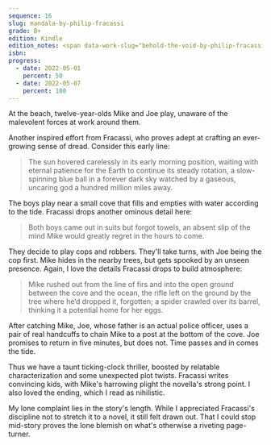 ```yaml
---
sequence: 16
slug: mandala-by-philip-fracassi
grade: B+
edition: Kindle
edition_notes: <span data-work-slug="behold-the-void-by-philip-fracassi">_Behold the Void_</span>, Lovecraft eZine Press, 2018
isbn:
progress:
  - date: 2022-05-01
    percent: 50
  - date: 2022-05-07
    percent: 100
---
```


At the beach, twelve-year-olds Mike and Joe play, unaware of the malevolent forces at work around them.

<!-- end -->

Another inspired effort from Fracassi, who proves adept at crafting an ever-growing sense of dread. Consider this early line:

> The sun hovered carelessly in its early morning position, waiting with eternal patience for the Earth to continue its steady rotation, a slow-spinning blue ball in a forever dark sky watched by a gaseous, uncaring god a hundred million miles away.

The boys play near a small cove that fills and empties with water according to the tide. Fracassi drops another ominous detail here:

> Both boys came out in suits but forgot towels, an absent slip of the mind Mike would greatly regret in the hours to come.

They decide to play cops and robbers. They'll take turns, with Joe being the cop first. Mike hides in the nearby trees, but gets spooked by an unseen presence. Again, I love the details Fracassi drops to build atmosphere:

> Mike rushed out from the line of firs and into the open ground between the cove and the ocean, the rifle left on the ground by the tree where he’d dropped it, forgotten; a spider crawled over its barrel, thinking it a potential home for her eggs.

After catching Mike, Joe, whose father is an actual police officer, uses a pair of real handcuffs to chain Mike to a post at the bottom of the cove. Joe promises to return in five minutes, but does not. Time passes and in comes the tide.

Thus we have a taunt ticking-clock thriller, boosted by relatable characterization and some unexpected plot twists. Fracassi writes convincing kids, with Mike's harrowing plight the novella's strong point. I also loved the ending, which I read as nihilistic.

My lone complaint lies in the story's length. While I appreciated Fracassi's discipline not to stretch it to a novel, it still felt drawn out. That I could stop mid-story proves the lone blemish on what's otherwise a riveting page-turner.

